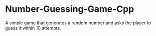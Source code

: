 # Number-Guessing-Game-Cpp
A simple game that generates a random number and asks the player to guess it within 10 attempts.
